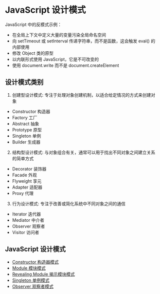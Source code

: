 # JavaScript 设计模式

JavaScript 中的反模式示例：

- 在全局上下文中定义大量的变量污染全局命名空间
- 向 setTimeout 或 setInterval 传递字符串，而不是函数，这会触发 eval() 的内部使用
- 修改 Object 类的原型
- 以内联形式使用 JavaScript，它是不可改变的
- 使用 document.write 而不是 document.createElement

## 设计模式类别

1. 创建型设计模式: 专注于处理对象创建机制，以适合给定情况的方式来创建对象
  - Constructor 构造器
  - Factory 工厂
  - Abstract 抽象
  - Prototype 原型
  - Singleton 单例
  - Builder 生成器
2. 结构型设计模式: 与对象组合有关，通常可以用于找出不同对象之间建立关系的简单方式
  - Decorator 装饰器
  - Facade 外观
  - Flyweight 享元
  - Adapter 适配器
  - Proxy 代理
3. 行为设计模式: 专注于改善或简化系统中不同对象之间的通信
  - Iterator 迭代器
  - Mediator 中介者
  - Observer 观察者
  - Visitor 访问者

## JavaScript 设计模式

- [Constructor 构造器模式](./Constructor.md)
- [Module 模块模式](./Module.md)
- [Revealing Module 揭示模块模式](./RevealingModule.md)
- [Singleton 单例模式](./Singleton.md)
- [Observer 观察者模式](./Observer.md)

